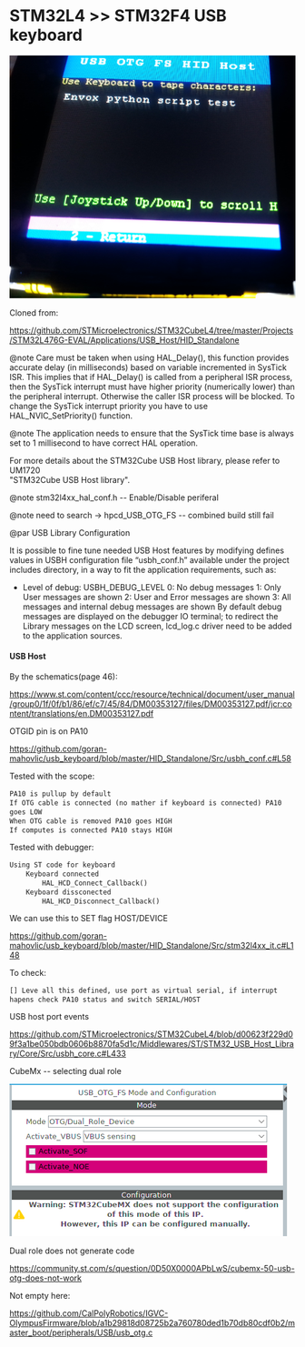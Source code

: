 # STM32L4 >> STM32F4 USB keyboard

![Working on STM32L4](documentation/pic/keyboard_test.png)

Cloned from:

https://github.com/STMicroelectronics/STM32CubeL4/tree/master/Projects/STM32L476G-EVAL/Applications/USB_Host/HID_Standalone

@note Care must be taken when using HAL_Delay(), this function provides accurate delay (in milliseconds)
      based on variable incremented in SysTick ISR. This implies that if HAL_Delay() is called from
      a peripheral ISR process, then the SysTick interrupt must have higher priority (numerically lower)
      than the peripheral interrupt. Otherwise the caller ISR process will be blocked.
      To change the SysTick interrupt priority you have to use HAL_NVIC_SetPriority() function.
      
@note The application needs to ensure that the SysTick time base is always set to 1 millisecond
      to have correct HAL operation.

For more details about the STM32Cube USB Host library, please refer to UM1720  
"STM32Cube USB Host library".

@note stm32l4xx_hal_conf.h -- Enable/Disable periferal

@note need to search -> hpcd_USB_OTG_FS -- combined build still fail

@par USB Library Configuration

It is possible to fine tune needed USB Host features by modifying defines values in USBH configuration
file “usbh_conf.h” available under the project includes directory, in a way to fit the application
requirements, such as:
- Level of debug: USBH_DEBUG_LEVEL
                  0: No debug messages
                  1: Only User messages are shown
                  2: User and Error messages are shown
                  3: All messages and internal debug messages are shown
   By default debug messages are displayed on the debugger IO terminal; to redirect the Library
   messages on the LCD screen, lcd_log.c driver need to be added to the application sources.

#### USB Host

By the schematics(page 46):
  
https://www.st.com/content/ccc/resource/technical/document/user_manual/group0/1f/0f/b1/86/ef/c7/45/84/DM00353127/files/DM00353127.pdf/jcr:content/translations/en.DM00353127.pdf
  
OTGID pin is on PA10

https://github.com/goran-mahovlic/usb_keyboard/blob/master/HID_Standalone/Src/usbh_conf.c#L58

Tested with the scope:

    PA10 is pullup by default
    If OTG cable is connected (no mather if keyboard is connected) PA10 goes LOW
    When OTG cable is removed PA10 goes HIGH
    If computes is connected PA10 stays HIGH

Tested with debugger:

    Using ST code for keyboard
        Keyboard connected
            HAL_HCD_Connect_Callback()
        Keyboard dissconected
            HAL_HCD_Disconnect_Callback()
            
 We can use this to SET flag HOST/DEVICE

https://github.com/goran-mahovlic/usb_keyboard/blob/master/HID_Standalone/Src/stm32l4xx_it.c#L148

To check:

    [] Leve all this defined, use port as virtual serial, if interrupt hapens check PA10 status and switch SERIAL/HOST

USB host port events

https://github.com/STMicroelectronics/STM32CubeL4/blob/d00623f229d09f3a1be050bdb0606b8870fa5d1c/Middlewares/ST/STM32_USB_Host_Library/Core/Src/usbh_core.c#L433

CubeMx -- selecting dual role

![Selecting dual role](documentation/pic/Dual_Role.png)

Dual role does not generate code

https://community.st.com/s/question/0D50X0000APbLwS/cubemx-50-usb-otg-does-not-work

Not empty here:

https://github.com/CalPolyRobotics/IGVC-OlympusFirmware/blob/a1b29818d08725b2a760780ded1b70db80cdf0b2/master_boot/peripherals/USB/usb_otg.c
